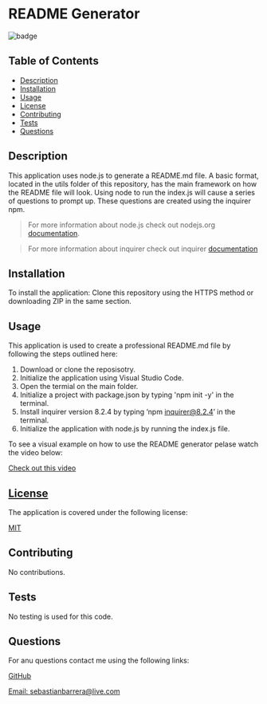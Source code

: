 
  
  # README Generator 

  
  ![badge](https://img.shields.io/badge/license-MIT-blue)
    

  ## Table of Contents 
  * [Description](#description)
  * [Installation](#installation)
  * [Usage](#usage)
  * [License](#license)
  * [Contributing](#contributing)
  * [Tests](#tests)
  * [Questions](#questions)

  ## Description

  This application uses node.js to generate a README.md file. A basic format, located in the utils folder of this repository, has the main framework on how the README file will look. Using node to run the index.js will cause a series of questions to prompt up. These questions are created using the inquirer npm. 
  
 > For more information about node.js check out nodejs.org [documentation](https://nodejs.org/en/docs/). 
  
  >For more information about inquirer check out inquirer [documentation](https://www.npmjs.com/package/inquirer)

  ## Installation

  To install the application: Clone this repository using the HTTPS method or downloading ZIP in the same section. 

  ## Usage

  This application is used to create a professional README.md file by following the steps outlined here: 
  1) Download or clone the reposisotry.
   2) Initialize the application using Visual Studio Code.
  3) Open the termial on the main folder. 
  4) Initialize a project with package.json by typing 'npm init -y' in the terminal. 
  5) Install inquirer version 8.2.4 by typing ‘npm inquirer@8.2.4’ in the terminal. 
  6) Initialize the application with node.js by running the index.js file. 
  
  To see a visual example on how to use the README generator pelase watch the video below:
  
  [Check out this video](https://agea.github.io/tutorial.md/)

  
  ## [License](#table-of-contents)
  The application is covered under the following license:
  
  [MIT](https://choosealicense.com/licenses/MIT)
    
    
  
  ## Contributing
  
  No contributions.

  ## Tests

  No testing is used for this code.

  ## Questions
  For anu questions contact me using the following links:
  
  [GitHub](https://github.com/BARRERSE)

  [Email: sebastianbarrera@live.com](mailto:sebastianbarrera@live.com)
